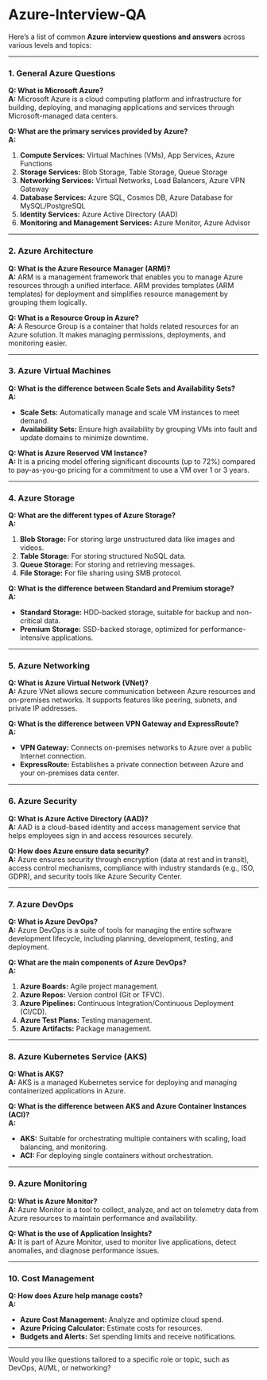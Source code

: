 # Azure-Interview-QA

Here’s a list of common **Azure interview questions and answers** across various levels and topics:

---

### **1. General Azure Questions**
**Q: What is Microsoft Azure?**  
**A:** Microsoft Azure is a cloud computing platform and infrastructure for building, deploying, and managing applications and services through Microsoft-managed data centers.

**Q: What are the primary services provided by Azure?**  
**A:**  
1. **Compute Services:** Virtual Machines (VMs), App Services, Azure Functions  
2. **Storage Services:** Blob Storage, Table Storage, Queue Storage  
3. **Networking Services:** Virtual Networks, Load Balancers, Azure VPN Gateway  
4. **Database Services:** Azure SQL, Cosmos DB, Azure Database for MySQL/PostgreSQL  
5. **Identity Services:** Azure Active Directory (AAD)  
6. **Monitoring and Management Services:** Azure Monitor, Azure Advisor  

---

### **2. Azure Architecture**
**Q: What is the Azure Resource Manager (ARM)?**  
**A:** ARM is a management framework that enables you to manage Azure resources through a unified interface. ARM provides templates (ARM templates) for deployment and simplifies resource management by grouping them logically.

**Q: What is a Resource Group in Azure?**  
**A:** A Resource Group is a container that holds related resources for an Azure solution. It makes managing permissions, deployments, and monitoring easier.

---

### **3. Azure Virtual Machines**
**Q: What is the difference between Scale Sets and Availability Sets?**  
**A:**  
- **Scale Sets:** Automatically manage and scale VM instances to meet demand.  
- **Availability Sets:** Ensure high availability by grouping VMs into fault and update domains to minimize downtime.

**Q: What is Azure Reserved VM Instance?**  
**A:** It is a pricing model offering significant discounts (up to 72%) compared to pay-as-you-go pricing for a commitment to use a VM over 1 or 3 years.

---

### **4. Azure Storage**
**Q: What are the different types of Azure Storage?**  
**A:**  
1. **Blob Storage:** For storing large unstructured data like images and videos.  
2. **Table Storage:** For storing structured NoSQL data.  
3. **Queue Storage:** For storing and retrieving messages.  
4. **File Storage:** For file sharing using SMB protocol.

**Q: What is the difference between Standard and Premium storage?**  
**A:**  
- **Standard Storage:** HDD-backed storage, suitable for backup and non-critical data.  
- **Premium Storage:** SSD-backed storage, optimized for performance-intensive applications.

---

### **5. Azure Networking**
**Q: What is Azure Virtual Network (VNet)?**  
**A:** Azure VNet allows secure communication between Azure resources and on-premises networks. It supports features like peering, subnets, and private IP addresses.

**Q: What is the difference between VPN Gateway and ExpressRoute?**  
**A:**  
- **VPN Gateway:** Connects on-premises networks to Azure over a public Internet connection.  
- **ExpressRoute:** Establishes a private connection between Azure and your on-premises data center.

---

### **6. Azure Security**
**Q: What is Azure Active Directory (AAD)?**  
**A:** AAD is a cloud-based identity and access management service that helps employees sign in and access resources securely.

**Q: How does Azure ensure data security?**  
**A:** Azure ensures security through encryption (data at rest and in transit), access control mechanisms, compliance with industry standards (e.g., ISO, GDPR), and security tools like Azure Security Center.

---

### **7. Azure DevOps**
**Q: What is Azure DevOps?**  
**A:** Azure DevOps is a suite of tools for managing the entire software development lifecycle, including planning, development, testing, and deployment.

**Q: What are the main components of Azure DevOps?**  
**A:**  
1. **Azure Boards:** Agile project management.  
2. **Azure Repos:** Version control (Git or TFVC).  
3. **Azure Pipelines:** Continuous Integration/Continuous Deployment (CI/CD).  
4. **Azure Test Plans:** Testing management.  
5. **Azure Artifacts:** Package management.

---

### **8. Azure Kubernetes Service (AKS)**
**Q: What is AKS?**  
**A:** AKS is a managed Kubernetes service for deploying and managing containerized applications in Azure.

**Q: What is the difference between AKS and Azure Container Instances (ACI)?**  
**A:**  
- **AKS:** Suitable for orchestrating multiple containers with scaling, load balancing, and monitoring.  
- **ACI:** For deploying single containers without orchestration.

---

### **9. Azure Monitoring**
**Q: What is Azure Monitor?**  
**A:** Azure Monitor is a tool to collect, analyze, and act on telemetry data from Azure resources to maintain performance and availability.

**Q: What is the use of Application Insights?**  
**A:** It is part of Azure Monitor, used to monitor live applications, detect anomalies, and diagnose performance issues.

---

### **10. Cost Management**
**Q: How does Azure help manage costs?**  
**A:**  
- **Azure Cost Management:** Analyze and optimize cloud spend.  
- **Azure Pricing Calculator:** Estimate costs for resources.  
- **Budgets and Alerts:** Set spending limits and receive notifications.

---

Would you like questions tailored to a specific role or topic, such as DevOps, AI/ML, or networking?
